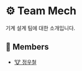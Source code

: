 # ⚙️ Team Mech

기계 설계 팀에 대한 소개입니다.

<!-- TODO: 내용 정리 하고 추가하기 -->

## 👥 Members

- [🐮 정우철](/profile/mech/members/woocheol.md)
